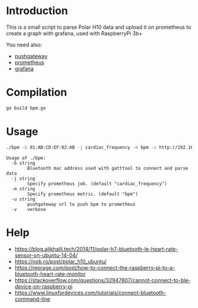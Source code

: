 # Introduction

This is a small script to parse Polar H10 data and upload it on prometheus to
create a graph with grafana, used with RaspberryPi 3b+

You need also:
- [pushgateway](https://github.com/prometheus/pushgateway)
- [prometheus](https://github.com/prometheus/prometheus)
- [grafana](https://github.com/grafana/grafana)


# Compilation
```sh
go build bpm.go
```

# Usage
```sh
./bpm -b 01:AB:CD:EF:02:AB -j cardiac_frequency -m bpm -u http://192.168.1.2:9091 -v
```

```
Usage of ./bpm:
  -b string
    	Bluetooth mac address used with gatttool to connect and parse data
  -j string
    	Specify prometheus job. (default "cardiac_frequency")
  -m string
    	Specify prometheus metric. (default "bpm")
  -u string
    	pushgateway url to push bpm to prometheus
  -v	verbose
```

# Help
- https://blog.alikhalil.tech/2014/11/polar-h7-bluetooth-le-heart-rate-sensor-on-ubuntu-14-04/
- https://nob.ro/post/polar_h10_ubuntu/
- https://reprage.com/post/how-to-connect-the-raspberry-pi-to-a-bluetooth-heart-rate-monitor
- https://stackoverflow.com/questions/32947807/cannot-connect-to-ble-device-on-raspberry-pi
- https://www.linuxfordevices.com/tutorials/connect-bluetooth-command-line
